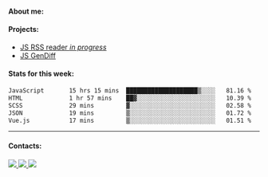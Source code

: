 #### About me:

#### Projects:
- [JS RSS reader *in progress*](https://github.com/GKoil/frontend-project-lvl3)
- [JS GenDiff](https://github.com/GKoil/GenDiff)

#### Stats for this week:
<!--START_SECTION:waka-->

```txt
JavaScript       15 hrs 15 mins  ████████████████████▒░░░░   81.16 %
HTML             1 hr 57 mins    ██▓░░░░░░░░░░░░░░░░░░░░░░   10.39 %
SCSS             29 mins         ▓░░░░░░░░░░░░░░░░░░░░░░░░   02.58 %
JSON             19 mins         ▒░░░░░░░░░░░░░░░░░░░░░░░░   01.72 %
Vue.js           17 mins         ▒░░░░░░░░░░░░░░░░░░░░░░░░   01.51 %
```

<!--END_SECTION:waka-->
---
#### Contacts:

<a target='_blank' title='LinkedIn' href="https://www.linkedin.com/in/gkoil/">
  <img src="https://img.shields.io/badge/LinkedIn-0077B5?style=for-the-badge&logo=linkedin&logoColor=white" />
</a>
<a target='_blank' title='Telegram' href="https://t.me/gkoil">
  <img src="https://img.shields.io/badge/Telegram-2CA5E0?style=for-the-badge&logo=telegram&logoColor=white" />
</a>
<a target='_blank' title='Gmail' href="mailto: gk.grigorev@gmail.com">
  <img src="https://img.shields.io/badge/Gmail-D14836?style=for-the-badge&logo=gmail&logoColor=white" />
</a>

